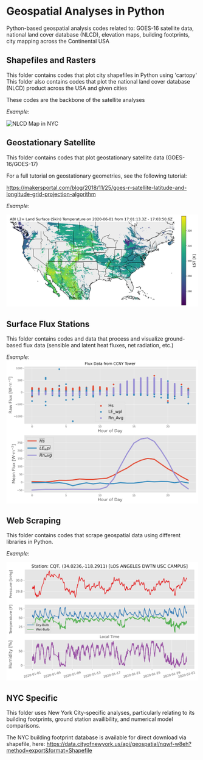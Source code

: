 # Geospatial Analyses in Python
Python-based geospatial analysis codes related to: GOES-16 satellite data, national land cover database (NLCD), elevation maps, building footprints, city mapping across the Continental USA

## Shapefiles and Rasters
This folder contains codes that plot city shapefiles in Python using 'cartopy' 
This folder also contains codes that plot the national land cover database (NLCD) product across the USA and given cities

These codes are the backbone of the satellite analyses

*Example*:

![NLCD Map in NYC](./image_repository/NLCD_w_city_boundary_nyc.png)

## Geostationary Satellite
This folder contains codes that plot geostationary satellite data (GOES-16/GOES-17)

For a full tutorial on geostationary geometries, see the following tutorial:

https://makersportal.com/blog/2018/11/25/goes-r-satellite-latitude-and-longitude-grid-projection-algorithm


*Example*:

![GOES-16 Satellite LST Example](./image_repository/GOES16_LST_test.png)

## Surface Flux Stations

This folder contains codes and data that process and visualize ground-based flux data (sensible and latent heat fluxes, net radiation, etc.)


*Example*:
![CCNY Flux Data Example](./image_repository/ccny_flux_diurnal_example.png)

## Web Scraping

This folder contains codes that scrape geospatial data using different libraries in Python. 

*Example*:

![FTP Grab from ASOS Station CQT (Los Angeles)](./image_repository/FTP_ASOS_plot.png)

## NYC Specific

This folder uses New York City-specific analyses, particularly relating to its building footprints, ground station availibility, and numerical model comparisons.

The NYC building footprint database is available for direct download via shapefile, here: https://data.cityofnewyork.us/api/geospatial/nqwf-w8eh?method=export&format=Shapefile

